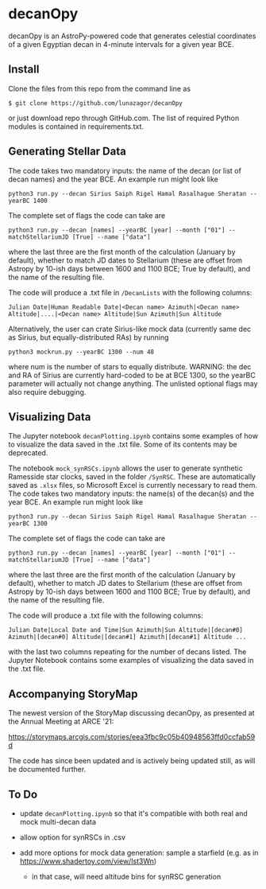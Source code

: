 # decanOpy

decanOpy is an AstroPy-powered code that generates celestial coordinates of a given Egyptian decan in 4-minute intervals for a given year BCE. 

## Install

Clone the files from this repo from the command line as

```
$ git clone https://github.com/lunazagor/decanOpy
```

or just download repo through GitHub.com. The list of required Python modules is contained in requirements.txt. 

## Generating Stellar Data

The code takes two mandatory inputs: the name of the decan (or list of decan names) and the year BCE. An example run might look like

```
python3 run.py --decan Sirius Saiph Rigel Hamal Rasalhague Sheratan --yearBC 1400 
```

The complete set of flags the code can take are 

```
python3 run.py --decan [names] --yearBC [year] --month ["01"] --matchStellariumJD [True] --name ["data"]
```

where the last three are the first month of the calculation (January by default), whether to match JD dates to Stellarium (these are offset from Astropy by 10-ish days between 1600 and 1100 BCE; True by default), and the name of the resulting file. 

The code will produce a .txt file in `/DecanLists` with the following columns:

```
Julian Date|Human Readable Date|<Decan name> Azimuth|<Decan name> Altitude|....|<Decan name> Altitude|Sun Azimuth|Sun Altitude
```

Alternatively, the user can crate Sirius-like mock data (currently same dec as Sirius, but equally-distributed RAs) by running

```
python3 mockrun.py --yearBC 1300 --num 48
```  

where num is the number of stars to equally distribute. WARNING: the dec and RA of Sirius are currently hard-coded to be at BCE 1300, so the yearBC parameter will actually not change anything. The unlisted optional flags may also require debugging.  

## Visualizing Data

The Jupyter notebook `decanPlotting.ipynb` contains some examples of how to visualize the data saved in the .txt file. Some of its contents may be deprecated. 

The notebook `mock_synRSCs.ipynb` allows the user to generate synthetic Ramesside star clocks, saved in the folder `/SynRSC`. These are automatically saved as `.xlsx` files, so Microsoft Excel is currently necessary to read them. 
The code takes two mandatory inputs: the name(s) of the decan(s) and the year BCE. An example run might look like

```
python3 run.py --decan Sirius Saiph Rigel Hamal Rasalhague Sheratan --yearBC 1300 
```

The complete set of flags the code can take are 

```
python3 run.py --decan [names] --yearBC [year] --month ["01"] --matchStellariumJD [True] --name ["data"]
```
where the last three are the first month of the calculation (January by default), whether to match JD dates to Stellarium (these are offset from Astropy by 10-ish days between 1600 and 1100 BCE; True by default), and the name of the resulting file. 

The code will produce a .txt file with the following columns:

```
Julian Date|Local Date and Time|Sun Azimuth|Sun Altitude|[decan#0] Azimuth|[decan#0] Altitude|[decan#1] Azimuth|[decan#1] Altitude ...
```
with the last two columns repeating for the number of decans listed. The Jupyter Notebook contains some examples of visualizing the data saved in the .txt file. 

## Accompanying StoryMap

The newest version of the StoryMap discussing decanOpy, as presented at the Annual Meeting at ARCE '21:

https://storymaps.arcgis.com/stories/eea3fbc9c05b40948563ffd0ccfab59d

The code has since been updated and is actively being updated still, as will be documented further. 

## To Do

- update `decanPlotting.ipynb` so that it's compatible with both real and mock multi-decan data

- allow option for synRSCs in .csv 

- add more options for mock data generation: sample a starfield (e.g. as in https://www.shadertoy.com/view/lst3Wn)
  - in that case, will need altitude bins for synRSC generation

